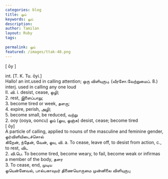 ```yaml
---
categories: blog
title: ஓய்
keywords: ஓய்
description: 
author: Tamilan
layout: Ruby
tags: 
 
permalink: ஓய்
featured: /images/ttak-48.png
---
```

  
[ ōy ]  
  
int. [T. K. Tu. ōyi.]  
Hallo! an int.used in calling attention; ஒரு விளியுருபு. (வீரசோ.வேற்றுமைப். 8.)  
interj. used in calling any one loud  
II. வி. i. desist, cease, ஒழி;  
2. rest, இளைப்பாறு;  
3. become tired or week, தளரு;  
4. expire, perish, அழி;  
5. become small, be reduced, வற்று  
2. ooy (ooya, ooncu) ஓய் (ஓய, ஓஞ்சு) desist, cease; become tired  
[ ōy]  
A particle of calling, applied to nouns of the masculine and feminine gender, ஓர்விளியிடைச்சொல்  
கிறேன், ந்தேன், வேன், ஓய, வி. a. To cease, leave off, to desist from action, c., to rest, விட  
2. வி.பெ. To become tired, become weary, to fail, become weak or infirmas a member of the body, தளர  
3. To cease, end, முடிய  
ஓயென்னேவல், பால்பகாவுயர் திணையொருமை முன்னிலை விளியுருபு